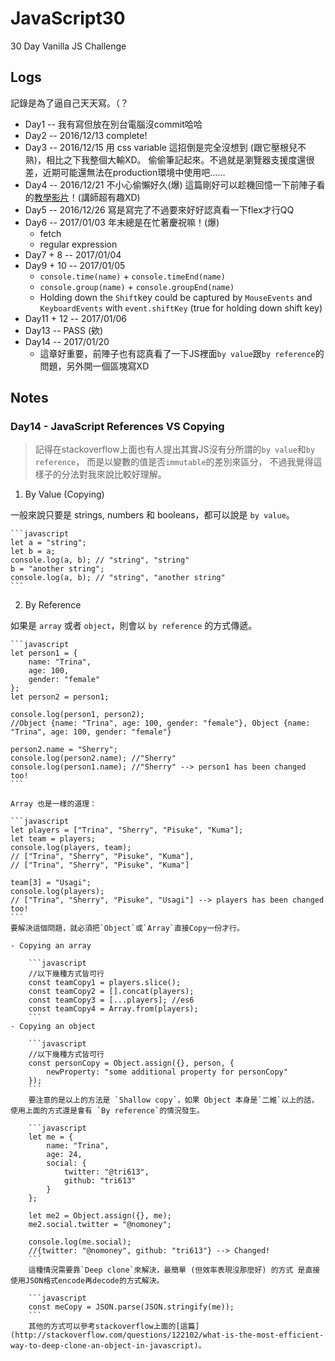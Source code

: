 # JavaScript30
30 Day Vanilla JS Challenge

## Logs
記錄是為了逼自己天天寫。（？

- Day1 -- 我有寫但放在別台電腦沒commit哈哈
- Day2 -- 2016/12/13 complete!
- Day3 -- 2016/12/15
	用 css variable 這招倒是完全沒想到 (跟它壓根兒不熟)，相比之下我整個大輸XD。
	偷偷筆記起來。不過就是瀏覽器支援度還很差，近期可能還無法在production環境中使用吧……
- Day4 -- 2016/12/21
	不小心偷懶好久(爆)
	這篇剛好可以趁機回憶一下前陣子看的[教學影片](https://www.youtube.com/playlist?list=PL0zVEGEvSaeEd9hlmCXrk5yUyqUag-n84)！(講師超有趣XD)
- Day5 -- 2016/12/26
	寫是寫完了不過要來好好認真看一下flex才行QQ
- Day6 -- 2017/01/03
	年末總是在忙著慶祝嘛！(爆)
	- fetch
	- regular expression
- Day7 + 8 -- 2017/01/04
- Day9 + 10 -- 2017/01/05
	- `console.time(name)` + `console.timeEnd(name)`
	- `console.group(name)` + `console.groupEnd(name)`
	-  Holding down the `Shift`key could be captured by `MouseEvents` and `KeyboardEvents` with `event.shiftKey` (true for holding down shift key)
- Day11 + 12 -- 2017/01/06
- Day13 -- PASS (欸)
- Day14 -- 2017/01/20
	- 這章好重要，前陣子也有認真看了一下JS裡面`by value`跟`by reference`的問題，另外開一個區塊寫XD

## Notes
### Day14 - JavaScript References VS Copying

> 記得在stackoverflow上面也有人提出其實JS沒有分所謂的`by value`和`by reference`，
> 而是以變數的值是否`immutable`的差別來區分，
> 不過我覺得這樣子的分法對我來說比較好理解。

1. By Value (Copying)

  一般來說只要是 strings, numbers 和 booleans，都可以說是 `by value`。

	```javascript
	let a = "string";
	let b = a;
	console.log(a, b); // "string", "string"
	b = "another string";
	console.log(a, b); // "string", "another string"
	```

2. By Reference

  如果是 `array` 或者 `object`，則會以 `by reference` 的方式傳遞。

	```javascript
	let person1 = {
		name: "Trina",
		age: 100,
		gender: "female"
	};
	let person2 = person1;

	console.log(person1, person2);
	//Object {name: "Trina", age: 100, gender: "female"}, Object {name: "Trina", age: 100, gender: "female"}

	person2.name = "Sherry";
	console.log(person2.name); //"Sherry"
	console.log(person1.name); //"Sherry" --> person1 has been changed too!
	```

	Array 也是一樣的道理：

	```javascript
	let players = ["Trina", "Sherry", "Pisuke", "Kuma"];
	let team = players;
	console.log(players, team);
	// ["Trina", "Sherry", "Pisuke", "Kuma"],
	// ["Trina", "Sherry", "Pisuke", "Kuma"]

	team[3] = "Usagi";
	console.log(players);
	// ["Trina", "Sherry", "Pisuke", "Usagi"] --> players has been changed too!
	```
	要解決這個問題，就必須把`Object`或`Array`直接Copy一份才行。

	- Copying an array

		```javascript
		//以下幾種方式皆可行
		const teamCopy1 = players.slice();
		const teamCopy2 = [].concat(players);
		const teamCopy3 = [...players]; //es6
		const teamCopy4 = Array.from(players);
		```
	- Copying an object

		```javascript
		//以下幾種方式皆可行
		const personCopy = Object.assign({}, person, {
			newProperty: "some additional property for personCopy"
		});
		```
		要注意的是以上的方法是 `Shallow copy`，如果 Object 本身是`二維`以上的話，使用上面的方式還是會有 `By reference`的情況發生。

		```javascript
		let me = {
			name: "Trina",
			age: 24,
			social: {
				twitter: "@tri613",
				github: "tri613"
			}
		};

		let me2 = Object.assign({}, me);
		me2.social.twitter = "@nomoney";

		console.log(me.social);
		//{twitter: "@nomoney", github: "tri613"} --> Changed!
		```
		這種情況需要靠`Deep clone`來解決，最簡單 (但效率表現沒那麼好) 的方式 是直接使用JSON格式encode再decode的方式解決。

		```javascript
		const meCopy = JSON.parse(JSON.stringify(me));
		```
		其他的方式可以參考stackoverflow上面的[這篇](http://stackoverflow.com/questions/122102/what-is-the-most-efficient-way-to-deep-clone-an-object-in-javascript)。
